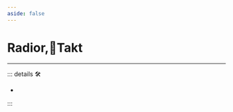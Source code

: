 ```yaml
---
aside: false
---
```

# Radior,🔻Takt

---

<!-- =================================================== -->
<!-- =================================================== -->
<!-- =================================================== -->
<!-- =================================================== -->
<!-- =================================================== -->
::: details 🛠

-

:::
